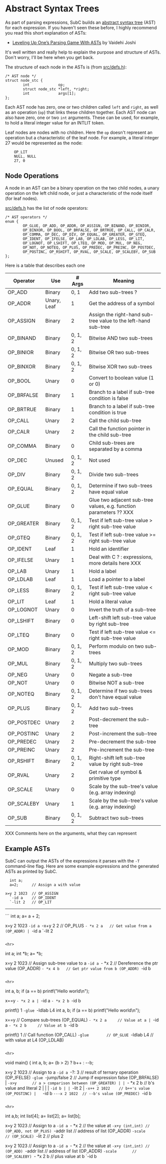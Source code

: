 # Abstract Syntax Trees

As part of parsing expressions, SubC builds an
[abstract syntax tree](https://en.wikipedia.org/wiki/Abstract_syntax_tree) (AST)
for each expression. If you haven't seen these before, I highly recommend you read
this short explanation of ASTs:

 + [Leveling Up One’s Parsing Game With ASTs](https://medium.com/basecs/leveling-up-ones-parsing-game-with-asts-d7a6fc2400ff)
   by Vaidehi Joshi

It's well written and really help to explain the purpose and structure of ASTs.
Don't worry, I'll be here when you get back.

The structure of each node in the ASTs is
(from [src/defs.h](src/defs.h)):

```
/* AST node */
struct node_stc {
        int             op;
        struct node_stc *left, *right;
        int             args[1];
};
```

Each AST node has zero, one or two children called `left` and `right`, as well
as an operation (`op`) that links these children together. Each AST node can also have
zero, one or two `int` arguments. These can be used, for example, to hold a
literal integer value for an INTLIT token.

Leaf nodes are nodes with no children. Here the `op` doesn't represent an operation
but a characteristic of the leaf node. For example, a literal integer 27 would be
represented as the node:

```
	OP_LIT
	NULL, NULL
	27, 0
```

## Node Operations

A node in an AST can be a binary operation on the two child nodes,
a unary operation on the left child node, or just a characteristic
of the node itself (for leaf nodes).

[src/defs.h](src/defs.h) has the list of node operators:

```
/* AST operators */
enum {
        OP_GLUE, OP_ADD, OP_ADDR, OP_ASSIGN, OP_BINAND, OP_BINIOR,
        OP_BINXOR, OP_BOOL, OP_BRFALSE, OP_BRTRUE, OP_CALL, OP_CALR,
        OP_COMMA, OP_DEC, OP_DIV, OP_EQUAL, OP_GREATER, OP_GTEQ,
        OP_IDENT, OP_IFELSE, OP_LAB, OP_LDLAB, OP_LESS, OP_LIT,
        OP_LOGNOT, OP_LSHIFT, OP_LTEQ, OP_MOD, OP_MUL, OP_NEG,
        OP_NOT, OP_NOTEQ, OP_PLUS, OP_PREDEC, OP_PREINC, OP_POSTDEC,
        OP_POSTINC, OP_RSHIFT, OP_RVAL, OP_SCALE, OP_SCALEBY, OP_SUB
};
```

Here is a table that describes each one

| Operator | Use | # Args | Meaning |
|----------|-----|--------|---------|
OP_ADD		| Binary	| 0, 1		| Add two sub-trees ? |
OP_ADDR		| Unary, Leaf	| 1		| Get the address of a symbol |
OP_ASSIGN	| Binary	| 2		| Assign the right-hand sub-tree value to the left-hand sub-tree |
OP_BINAND	| Binary	| 0, 1, 2	| Bitwise AND two sub-trees |
OP_BINIOR	| Binary	| 0, 1, 2	| Bitwise OR two sub-trees |
OP_BINXOR	| Binary	| 0, 1, 2	| Bitwise XOR two sub-trees |
OP_BOOL		| Unary		| 0		| Convert to boolean value (1 or 0) |
OP_BRFALSE	| Binary	| 1		| Branch to a label if sub-tree condition is false |
OP_BRTRUE	| Binary	| 1		| Branch to a label if sub-tree condition is true |
OP_CALL		| Unary		| 2		| Call the child sub-tree |
OP_CALR		| Unary		| 2		| Call the function pointer in the child sub-tree |
OP_COMMA	| Binary	| 0		| Child sub-trees are separated by a comma |
OP_DEC		| Unused	| 0, 1, 2	| Not used |
OP_DIV		| Binary	| 0, 1, 2	| Divide two sub-trees |
OP_EQUAL	| Binary	| 0, 1, 2	| Determine if two sub-trees have equal value |
OP_GLUE		| Binary	| 0		| Glue two adjacent sub-tree values, e.g. function parameters ?? XXX |
OP_GREATER	| Binary	| 0, 1, 2	| Test if left sub-tree value > right sub-tree value |
OP_GTEQ		| Binary	| 0, 1, 2	| Test if left sub-tree value >= right sub-tree value |
OP_IDENT	| Leaf		| 1		| Hold an identifier |
OP_IFELSE	| Unary		| 1		| Deal with C ? : expressions, more details here XXX |
OP_LAB		| Unary		| 1		| Hold a label |
OP_LDLAB	| Leaf		| 1		| Load a pointer to a label |
OP_LESS		| Binary	| 0, 1, 2	| Test if left sub-tree value < right sub-tree value |
OP_LIT		| Leaf		| 1		| Hold a literal value |
OP_LOGNOT	| Unary		| 0		| Invert the truth of a sub-tree |
OP_LSHIFT	| Binary	| 0		| Left-shift left sub-tree value by right sub-tree |
OP_LTEQ		| Binary	| 0		| Test if left sub-tree value <= right sub-tree value |
OP_MOD		| Binary	| 0, 1, 2	| Perform modulo on two sub-trees |
OP_MUL		| Binary	| 0, 1, 2	| Multiply two sub-trees |
OP_NEG		| Unary		| 0		| Negate a sub-tree |
OP_NOT		| Unary		| 0		| Bitwise NOT a sub-tree |
OP_NOTEQ	| Binary	| 0, 1, 2	| Determine if two sub-trees don't have equal value |
OP_PLUS		| Binary	| 0, 1, 2	| Add two sub-trees |
OP_POSTDEC	| Unary		| 2		| Post-decrement the sub-tree |
OP_POSTINC	| Unary		| 2		| Post-increment the sub-tree |
OP_PREDEC	| Unary		| 2		| Pre-decrement the sub-tree |
OP_PREINC	| Unary		| 2		| Pre-increment the sub-tree |
OP_RSHIFT	| Binary	| 0, 1, 2	| Right-shift left sub-tree value by right sub-tree |
OP_RVAL		| Unary		| 2		| Get rvalue of symbol & primitive type |
OP_SCALE	| Unary		| 0		| Scale by the sub-tree's value (e.g. array indexing) |
OP_SCALEBY	| Unary		| 1		| Scale by the sub-tree's value (e.g. array indexing) |
OP_SUB		| Binary	| 0, 1, 2	| Subtract two sub-trees |

XXX Comments here on the arguments, what they can represent

## Example ASTs

SubC can output the ASTs of the expressions it parses with the `-T` command-line flag. Here are some
example expressions and the generated ASTs as printed by SubC.

```
  int a;
  a=2;		// Assign a with value

x=y 2 1023	// OP_ASSIGN
  `-id a	// OP_IDENT
  `-lit 2	// OP_LIT
```

<hr>
```
  int a;
  a= a + 2;

x=y 2 1023
  `-id a
  `-x+y 2 2	// OP_PLUS
    `- *x 2 a	// Get value from a (OP_ADDR)
    | `-id a
    `-lit 2
```

<hr>
```
  int a;
  int *b;
  a= *b;

x=y 2 1023	// Assign sub-tree value to a
  `-id a
  `- *x 2 	// Dereference the ptr value (OP_ADDR)
    `- *x 4 b	// Get ptr value from b (OP_ADDR)
      `-id b
```

<hr>
```
  int a, b;
  if (a == b)
    printf("Hello world\n");

x==y
  `- *x 2 a
  | `-id a
  `- *x 2 b
    `-id b

 printf() 1
  `-glue
    `-ldlab L4  int a, b;
  if (a == b)
    printf("Hello world\n");

x==y			// Compare sub-trees (OP_EQUAL)
  `- *x 2 a		// Value at a
  | `-id a
  `- *x 2 b		// Value at b
    `-id b

 printf() 1		// Call function (OP_CALL)
  `-glue		// OP_GLUE
    `-ldlab L4		// with value at L4 (OP_LDLAB)
```

<hr>
```
void main()
{
  int a, b;
  a= (b > 2) ? b++ : --b;

x=y 2 1023		// Assign to a
  `-id a
  `-?: 3		// result of ternary operation (OP_IFELSE)
    `-glue
      `-jump/false 2	// Jump if expression false (OP_BRFALSE)
      | `-x>y		// a > comparison between (OP_GREATER)
      | | `- *x 2 b	// b's value and literal 2
      | | | `-id b
      | | `-lit 2
      | `-x++ 2 1022	// b++'s value (OP_POSTINC)
      |   `-id b
      `---x 2 1022	// --b's value (OP_PREDEC)
        `-id b
```

<hr>
```
  int a,b;
  int list[4];
  a= list[2];
  a= list[b];

x=y 2 1023		// Assign to a
  `-id a
  `- *x 2 		// the value at
    `-x+y (int,int)	// (OP_ADD, not OP_PLUS)
      `-addr list	// address of list (OP_ADDR)
      `-scale		// (OP_SCALE)
        `-lit 2		// plus 2

x=y 2 1023		// Assign to a
  `-id a
  `- *x 2 		// the value at
    `-x+y (int,int)	// (OP_ADD)
      `-addr list	// address of list (OP_ADDR)
      `-scale		// (OP_SCALEBY)
        `- *x 2 b	// plus value at b
          `-id b
```
